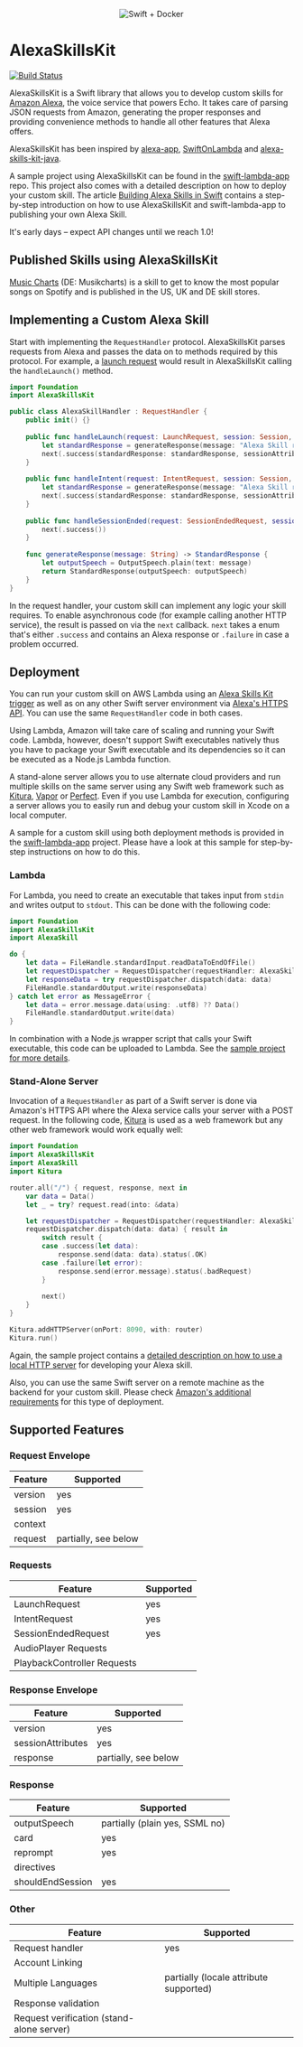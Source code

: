 <p align="center" >
  <img src="https://raw.githubusercontent.com/choefele/AlexaSkillsKit/master/alexa%2Bswift.png" alt="Swift + Docker" title="Swift + Docker">
</p>

# AlexaSkillsKit
[![Build Status](https://travis-ci.org/choefele/AlexaSkillsKit.svg?branch=master)](https://travis-ci.org/choefele/AlexaSkillsKit)

AlexaSkillsKit is a Swift library that allows you to develop custom skills for [Amazon Alexa](https://developer.amazon.com/alexa), the voice service that powers Echo. It takes care of parsing JSON requests from Amazon, generating the proper responses and providing convenience methods to handle all other features that Alexa offers.

AlexaSkillsKit has been inspired by [alexa-app](https://github.com/matt-kruse/alexa-app), [SwiftOnLambda](https://github.com/algal/SwiftOnLambda) and [alexa-skills-kit-java](https://github.com/amzn/alexa-skills-kit-java).

A sample project using AlexaSkillsKit can be found in the [swift-lambda-app](https://github.com/choefele/swift-lambda-app) repo. This project also comes with a detailed description on how to deploy your custom skill. The article [Building Alexa Skills in Swift](https://medium.com/@claushoefele/building-alexa-skills-in-swift-3d596aa0ee95#.nainfep5c) contains a step-by-step introduction on how to use AlexaSkillsKit and swift-lambda-app to publishing your own Alexa Skill.

It's early days – expect API changes until we reach 1.0!

## Published Skills using AlexaSkillsKit

[Music Charts](https://github.com/choefele/MusicChartsSkill) (DE: Musikcharts) is a skill to get to know the most popular songs on Spotify and is published in the US, UK and DE skill stores.

## Implementing a Custom Alexa Skill

Start with implementing the `RequestHandler` protocol. AlexaSkillsKit parses requests from Alexa and passes the data on to methods required by this protocol. For example, a [launch request](https://developer.amazon.com/public/solutions/alexa/alexa-skills-kit/docs/custom-standard-request-types-reference#launchrequest) would result in AlexaSkillsKit calling the `handleLaunch()` method.

```Swift
import Foundation
import AlexaSkillsKit

public class AlexaSkillHandler : RequestHandler {
    public init() {}
    
    public func handleLaunch(request: LaunchRequest, session: Session, next: @escaping (StandardResult) -> ()) {
        let standardResponse = generateResponse(message: "Alexa Skill received launch request")
        next(.success(standardResponse: standardResponse, sessionAttributes: session.attributes))
    }
    
    public func handleIntent(request: IntentRequest, session: Session, next: @escaping (StandardResult) -> ()) {
        let standardResponse = generateResponse(message: "Alexa Skill received intent \(request.intent.name)")
        next(.success(standardResponse: standardResponse, sessionAttributes: session.attributes))
    }
    
    public func handleSessionEnded(request: SessionEndedRequest, session: Session, next: @escaping (VoidResult) -> ()) {
        next(.success())
    }
    
    func generateResponse(message: String) -> StandardResponse {
        let outputSpeech = OutputSpeech.plain(text: message)
        return StandardResponse(outputSpeech: outputSpeech)
    }
}
```

In the request handler, your custom skill can implement any logic your skill requires. To enable asynchronous code (for example calling another HTTP service), the result is passed on via the `next` callback. `next` takes a enum that's either `.success` and contains an Alexa response or `.failure` in case a problem occurred.

## Deployment

You can run your custom skill on AWS Lambda using an [Alexa Skills Kit trigger](https://developer.amazon.com/public/solutions/alexa/alexa-skills-kit/docs/developing-an-alexa-skill-as-a-lambda-function) as well as on any other Swift server environment via [Alexa's HTTPS API](https://developer.amazon.com/public/solutions/alexa/alexa-skills-kit/docs/developing-an-alexa-skill-as-a-web-service). You can use the same `RequestHandler` code in both cases.

Using Lambda, Amazon will take care of scaling and running your Swift code. Lambda, however, doesn't support Swift executables natively thus you have to package your Swift executable and its dependencies so it can be executed as a Node.js Lambda function.

A stand-alone server allows you to use alternate cloud providers and run multiple skills on the same server using any Swift web framework such as [Kitura](https://github.com/IBM-Swift/Kitura), [Vapor](https://github.com/vapor/vapor) or [Perfect](https://github.com/PerfectlySoft/Perfect). Even if you use Lambda for execution, configuring a server allows you to easily run and debug your custom skill in Xcode on a local computer.

A sample for a custom skill using both deployment methods is provided in the [swift-lambda-app](https://github.com/choefele/swift-lambda-app) project. Please have a look at this sample for step-by-step instructions on how to do this.

### Lambda

For Lambda, you need to create an executable that takes input from `stdin` and writes output to `stdout`. This can be done with the following code:

```Swift
import Foundation
import AlexaSkillsKit
import AlexaSkill

do {
    let data = FileHandle.standardInput.readDataToEndOfFile()
    let requestDispatcher = RequestDispatcher(requestHandler: AlexaSkillHandler())
    let responseData = try requestDispatcher.dispatch(data: data)
    FileHandle.standardOutput.write(responseData)
} catch let error as MessageError {
    let data = error.message.data(using: .utf8) ?? Data()
    FileHandle.standardOutput.write(data)
}
```

In combination with a Node.js wrapper script that calls your Swift executable, this code can be uploaded to Lambda. See the [sample project for more details](https://github.com/choefele/swift-lambda-app#deployment).

### Stand-Alone Server

Invocation of a `RequestHandler` as part of a Swift server is done via Amazon's HTTPS API where the Alexa service calls your server with a POST request. In the following code, [Kitura](https://github.com/IBM-Swift/Kitura) is used as a web framework but any other web framework would work equally well:

```Swift
import Foundation
import AlexaSkillsKit
import AlexaSkill
import Kitura

router.all("/") { request, response, next in
    var data = Data()
    let _ = try? request.read(into: &data)

    let requestDispatcher = RequestDispatcher(requestHandler: AlexaSkillHandler())
    requestDispatcher.dispatch(data: data) { result in
        switch result {
        case .success(let data):
            response.send(data: data).status(.OK)
        case .failure(let error):
            response.send(error.message).status(.badRequest)
        }
        
        next()
    }
}

Kitura.addHTTPServer(onPort: 8090, with: router)
Kitura.run()
```

Again, the sample project contains a [detailed description on how to use a local HTTP server](https://github.com/choefele/swift-lambda-app#development) for developing your Alexa skill. 

Also, you can use the same Swift server on a remote machine as the backend for your custom skill. Please check [Amazon's additional requirements](https://developer.amazon.com/public/solutions/alexa/alexa-skills-kit/docs/developing-an-alexa-skill-as-a-web-service#requirements-for-your-web-service) for this type of deployment.

## Supported Features
### Request Envelope
| Feature | Supported |
| --- | --- |
| version | yes |
| session | yes |
| context | |
| request | partially, see below |

### Requests
| Feature | Supported |
| --- | --- |
| LaunchRequest | yes |
| IntentRequest | yes |
| SessionEndedRequest | yes |
| AudioPlayer Requests | |
| PlaybackController Requests | |

### Response Envelope
| Feature | Supported |
| --- | --- |
| version | yes |
| sessionAttributes | yes |
| response | partially, see below |

### Response
| Feature | Supported |
| --- | --- |
| outputSpeech | partially (plain yes, SSML no) |
| card | yes |
| reprompt | yes |
| directives | |
| shouldEndSession | yes |

### Other
| Feature | Supported |
| --- | --- |
| Request handler | yes |
| Account Linking | |
| Multiple Languages | partially (locale attribute supported) |
| Response validation | |
| Request verification (stand-alone server) | |
